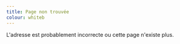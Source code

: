 ```yaml
---
title: Page non trouvée
colour: whiteb
---
```


L'adresse est probablement incorrecte ou cette page n'existe plus.